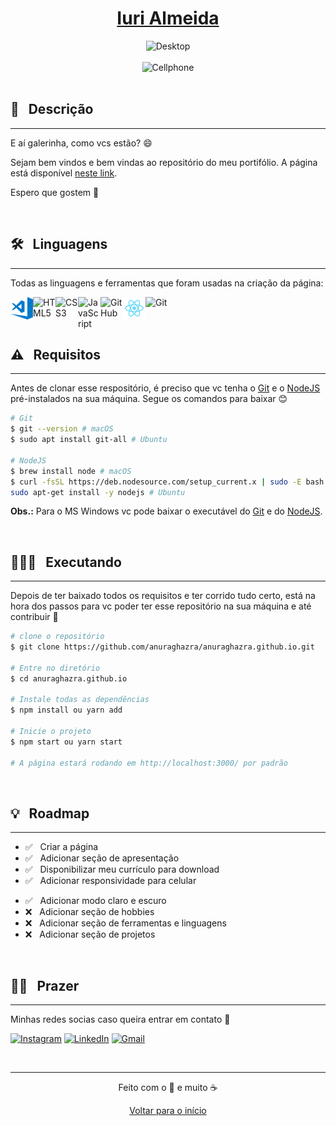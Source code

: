 <div align = "center" id = "top">

# <a href="https://iuri-almeida.github.io/" target="_blank" class = "portifolioLink">Iuri Almeida</a>

</div>

<div align = "center">

<img alt = "Desktop" src = "https://user-images.githubusercontent.com/60857927/113203600-9d54a880-9242-11eb-81c9-9d768fb9ad09.jpg" />

</div>

<br />

<div align = "center">

<img alt = "Cellphone" src = "https://user-images.githubusercontent.com/60857927/113206232-94190b00-9245-11eb-8e39-52def37283d4.jpg" />

</div>

<br />

<div>

## 📌 &nbsp; Descrição
---

<p>

E aí galerinha, como vcs estão? 😄

Sejam bem vindos e bem vindas ao repositório do meu portifólio. A página está disponível [neste link][portifolio].

Espero que gostem 💙

</p>

</div>

<br />

<div>

## 🛠 &nbsp; Linguagens
---

<span>Todas as linguagens e ferramentas que foram usadas na criação da página:</span>

[<img align="left" alt="Visual Studio Code" width="36px" src="https://raw.githubusercontent.com/github/explore/80688e429a7d4ef2fca1e82350fe8e3517d3494d/topics/visual-studio-code/visual-studio-code.png" />][vscode]

[<img align="left" alt="HTML5" width="36px" src="https://user-images.githubusercontent.com/60857927/108612406-41873c00-73c7-11eb-8c19-ab379a124cf2.png" />][html]

[<img align="left" alt="CSS3" width="36px" src="https://user-images.githubusercontent.com/60857927/108612516-3aacf900-73c8-11eb-9c4b-7c6bdaf27d46.png" />][css]

[<img align="left" alt="JavaScript" width="36px" src="https://user-images.githubusercontent.com/60857927/108612409-464bf000-73c7-11eb-92de-b3bbd7132cbd.png" />][js]

[<img align="left" alt="GitHub" width="36px" src="https://user-images.githubusercontent.com/60857927/111581779-a7819c00-8798-11eb-886f-b84ef56be536.png" />][github]

[<img align="left" alt="React" width="36px" src="https://raw.githubusercontent.com/github/explore/80688e429a7d4ef2fca1e82350fe8e3517d3494d/topics/react/react.png" />][reactjs]

[<img align="left" alt="Git" width="36px" src="https://user-images.githubusercontent.com/60857927/111581427-f975f200-8797-11eb-80a5-34b2419d50ed.png" />][git]

</div>

<br />
<br />
<br />

<div>

## ⚠️ &nbsp; Requisitos
---

<span>Antes de clonar esse respositório, é preciso que vc tenha o [Git][git] e o [NodeJS][nodejs] pré-instalados na sua máquina. Segue os comandos para baixar 😊</span>

```bash
# Git
$ git --version # macOS
$ sudo apt install git-all # Ubuntu

# NodeJS
$ brew install node # macOS
$ curl -fsSL https://deb.nodesource.com/setup_current.x | sudo -E bash -
sudo apt-get install -y nodejs # Ubuntu
```

**Obs.:** Para o MS Windows vc pode baixar o executável do [Git][git4windows] e do [NodeJS][nodejs].

</div>

<br />

<div>

## 👨🏻‍💻 &nbsp; Executando
---

<span>Depois de ter baixado todos os requisitos e ter corrido tudo certo, está na hora dos passos para vc poder ter esse repositório na sua máquina e até contribuir 💙</span>

```bash
# clone o repositório
$ git clone https://github.com/anuraghazra/anuraghazra.github.io.git

# Entre no diretório
$ cd anuraghazra.github.io

# Instale todas as dependências
$ npm install ou yarn add

# Inicie o projeto
$ npm start ou yarn start

# A página estará rodando em http://localhost:3000/ por padrão
```

</div>

<br />

<div>

## 💡 &nbsp; Roadmap
---

<div class = "roadmapList">

<ul>

<li>✅ &nbsp; Criar a página</li>
<li>✅ &nbsp; Adicionar seção de apresentação</li>
<li>✅ &nbsp; Disponibilizar meu currículo para download</li>
<li>✅ &nbsp; Adicionar responsividade para celular</li>

</ul>

<ul>

<li>✅ &nbsp; Adicionar modo claro e escuro</li>
<li>❌ &nbsp; Adicionar seção de hobbies</li>
<li>❌ &nbsp; Adicionar seção de ferramentas e linguagens</li>
<li>❌ &nbsp; Adicionar seção de projetos</li>

</ul>

</div>

</div>

<br />

<div>

## 👋🏻 &nbsp; Prazer
---

<span>Minhas redes socias caso queira entrar em contato 👀</span>

[<img alt="Instagram" height="26px" src="https://img.shields.io/badge/-@_iurialmeida-e84393?style=flat&labelColor=e84393&logo=instagram&logoColor=white" />][instagram]
[<img alt="LinkedIn" height="26px" src="https://img.shields.io/badge/-LinkedIn-blue?style=flat&labelColor=blue&logo=Linkedin&logoColor=white&link=https://www.linkedin.com/in/iurilopesalmeida/" />][linkedin]
[<img alt="Gmail" height="26px" src="https://img.shields.io/badge/-Gmail-c14438?style=flat&labelColor=c14438&logo=Gmail&logoColor=white&link=mailto:iurilopesalmeida@gmail.com" />](mailto:iurilopesalmeida@gmail.com)

</div>

<br />

<hr />

<div align = "center">

<span>Feito com o 💙 e muito ☕️</span>

<a href = "#top">Voltar para o início</a>

</div>

<!-- Links -->
[git]: https://git-scm.com/
[git4windows]: https://gitforwindows.org/
[github]: https://github.com/
[vscode]: https://code.visualstudio.com/
[css]: https://developer.mozilla.org/pt-BR/docs/Web/CSS
[html]: https://developer.mozilla.org/pt-BR/docs/Web/HTML
[js]: https://developer.mozilla.org/pt-BR/docs/Web/JavaScript
[reactjs]: https://pt-br.reactjs.org/
[nodejs]: https://nodejs.org/en/
[portifolio]: https://iuri-almeida.github.io/
[linkedin]: https://www.linkedin.com/in/iurilopesalmeida/
[instagram]: https://www.instagram.com/_iurialmeida/
